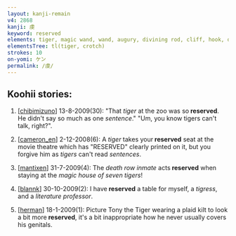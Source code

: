 ```yaml
---
layout: kanji-remain
v4: 2868
kanji: 虔
keyword: reserved
elements: tiger, magic wand, wand, augury, divining rod, cliff, hook, diced, seven, human legs, sentence, plaid, kilt, Billy Connolly, crotch
elementsTree: tl(tiger, crotch)
strokes: 10
on-yomi: ケン
permalink: /虔/
---
```


## Koohii stories: 

1) [<a href="http://kanji.koohii.com/profile/chibimizuno">chibimizuno</a>] 13-8-2009(30): &quot;That <em>tiger</em> at the zoo was so<strong> reserved</strong>. He didn&#039;t say so much as one <em>sentence</em>.&quot; &quot;Um, you know tigers can&#039;t talk, right?&quot;.

2) [<a href="http://kanji.koohii.com/profile/cameron_en">cameron_en</a>] 2-12-2008(6): A <em>tiger</em> takes your<strong> reserved</strong> seat at the movie theatre which has &quot;RESERVED&quot; clearly printed on it, but you forgive him as <em>tigers</em> can&#039;t read <em>sentences</em>.

3) [<a href="http://kanji.koohii.com/profile/mantixen">mantixen</a>] 31-7-2009(4): The <em>death row inmate</em> acts<strong> reserved</strong> when staying at the <em>magic house of seven tigers</em>!

4) [<a href="http://kanji.koohii.com/profile/blannk">blannk</a>] 30-10-2009(2): I have<strong> reserved</strong> a table for myself, a <em>tigress</em>, and a <em>literature professor</em>.

5) [<a href="http://kanji.koohii.com/profile/herman">herman</a>] 18-1-2009(1): Picture Tony the Tiger wearing a plaid kilt to look a bit more<strong> reserved</strong>, it&#039;s a bit inappropriate how he never usually covers his genitals.


